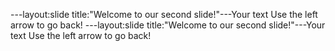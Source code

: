 ---layout:slide
title:"Welcome to our second slide!"---Your text
Use the left arrow to go back!
---layout:slide
title:"Welcome to our second slide!"---Your text
Use the left arrow to go back!
